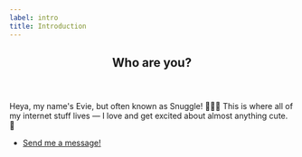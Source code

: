 ```yaml
---
label: intro
title: Introduction
---
```

<section id="who" class="main">
    <div class="spotlight">
        <div class="content">
            <header class="major">
                <h2>Who are you?</h2>
            </header>
            <p>Heya, my name's Evie, but often known as Snuggle! 🙋🏽‍♀️ This is where all of my internet stuff lives — I love and get excited about almost anything cute. 🦔</p>
            <ul class="actions">
                <li><a href="https://snugg.ie/#where" class="button">Send me a message!</a></li>
            </ul>
        </div>
        <span class="image"><img src="{{ 'https://github.com/Snuggle.png' | absolute_url }}" alt="" id="avatar" /></span>
    </div>
</section>
